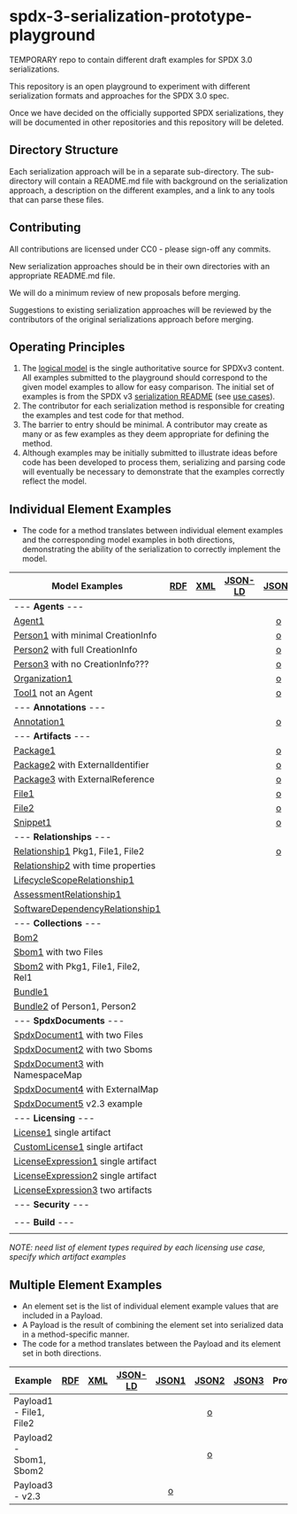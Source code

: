 # spdx-3-serialization-prototype-playground
TEMPORARY repo to contain different draft examples for SPDX 3.0 serializations.

This repository is an open playground to experiment with different serialization formats and approaches for the SPDX 3.0 spec.

Once we have decided on the officially supported SPDX serializations, they will be documented in other repositories and this repository will be deleted.

## Directory Structure
Each serialization approach will be in a separate sub-directory.
The sub-directory will contain a README.md file with background on the serialization approach, a description on the different examples, and a link to any tools that can parse these files.

## Contributing
All contributions are licensed under CC0 - please sign-off any commits.

New serialization approaches should be in their own directories with an appropriate README.md file.

We will do a minimum review of new proposals before merging.

Suggestions to existing serialization approaches will be reviewed by the contributors of the original serializations approach before merging.

## Operating Principles
1. The [logical model](https://github.com/spdx/spdx-3-model/tree/main/model) is the single authoritative source for SPDXv3 content.
All examples submitted to the playground should correspond to the given model examples to allow for easy comparison.
The initial set of examples is from the SPDX v3 [serialization README](https://github.com/spdx/spdx-3-model/blob/main/serialization/README.md)
   (see [use cases](use_cases.md)).
2. The contributor for each serialization method is responsible for creating the examples and test code for that method.
3. The barrier to entry should be minimal. A contributor may create as many or as few examples as they deem appropriate for defining the method.
4. Although examples may be initially submitted to illustrate ideas before code has been developed to process them, serializing and parsing
code will eventually be necessary to demonstrate that the examples correctly reflect the model.

## Individual Element Examples
* The code for a method translates between individual element examples and the corresponding model examples in both directions,
demonstrating the ability of the serialization to correctly implement the model.

| Model Examples                                                 | [RDF](rdf/README.md) | [XML](xml/README.md) | [JSON-LD](jsonld/README.md) |        [JSON1](json1/README.md)        |        [JSON2](json2/README.md)         | [JSON3](json3/README.md) | Protobuf | CBOR | YAML | [Text1](text1/README.md) |
|----------------------------------------------------------------|:--------------------:|----------------------|-----------------------------|:--------------------------------------:|:---------------------------------------:|--------------------------|----------|:----:|------|:------------------------:|
| --- **Agents** ---                                             |                      |                      |                             |                                        |                                         |                          |          |      |      |                          |
| [Agent1](ex/agent.md)                                          |                      |                      |                             |    [o](json1/examples/agent1.json)     |     [o](json2/examples/agent1.json)     |                          |          |      |      |                          |
| [Person1](ex/person1.md) with minimal CreationInfo             |                      |                      |                             |    [o](json1/examples/person1.json)    |    [o](json2/examples/person1.json)     |                          |          |      |      |                          |
| [Person2](ex/person2.md) with full CreationInfo                |                      |                      |                             |    [o](json1/examples/person2.json)    |    [o](json2/examples/person2.json)     |                          |          |      |      |                          |
| [Person3](ex/person3.md) with no CreationInfo???               |                      |                      |                             |    [o](json1/examples/person3.json)    |    [o](json2/examples/person3.json)     |                          |          |      |      |                          |
| [Organization1](ex/organization1.md)                           |                      |                      |                             |     [o](json1/examples/org1.json)      |      [o](json2/examples/org1.json)      |                          |          |      |      |                          |
| [Tool1](ex/tool1.md) not an Agent                              |                      |                      |                             |     [o](json2/examples/tool1.json)     |     [o](json2/examples/tool1.json)      |                          |          |      |      |                          |
| --- **Annotations** ---                                        |                      |                      |                             |                                        |                                         |                          |          |      |      |                          |
| [Annotation1](ex/annotation1.md)                               |                      |                      |                             |  [o](json1/examples/annotation1.json)  |  [o](json2/examples/annotation1.json)   |                          |          |      |      |                          |
| --- **Artifacts** ---                                          |                      |                      |                             |                                        |                                         |                          |          |      |      |                          |
| [Package1](ex/package1.md)                                     |                      |                      |                             |   [o](json1/examples/package1.json)    |    [o](json2/examples/package1.json)    |                          |          |      |      |                          |
| [Package2](ex/package2.md) with ExternalIdentifier             |                      |                      |                             |   [o](json1/examples/package2.json)    |                                         |                          |          |      |      |                          |
| [Package3](ex/package3.md) with ExternalReference              |                      |                      |                             |   [o](json1/examples/package3.json)    |                                         |                          |          |      |      |                          |
| [File1](ex/file1.md)                                           |                      |                      |                             |     [o](json1/examples/file1.json)     |     [o](json2/examples/file1.json)      |                          |          |      |      |                          |
| [File2](ex/file2.md)                                           |                      |                      |                             |     [o](json1/examples/file2.json)     |     [o](json2/examples/file2.json)      |                          |          |      |      |                          |
| [Snippet1](ex/snippet1.md)                                     |                      |                      |                             |   [o](json1/examples/snippet1.json)    |                                         |                          |          |      |      |                          |
| --- **Relationships** ---                                      |                      |                      |                             |                                        |                                         |                          |          |      |      |                          |
| [Relationship1](ex/relationship1.md) Pkg1, File1, File2        |                      |                      |                             | [o](json1/examples/relationship1.json) |                                         |                          |          |      |      |                          |
| [Relationship2](ex/relationship2.md) with time properties      |                      |                      |                             |                                        |                                         |                          |          |      |      |                          |
| [LifecycleScopeRelationship1](ex/lcsrelationship1.md)          |                      |                      |                             |                                        |                                         |                          |          |      |      |                          |
| [AssessmentRelationship1](ex/assessmentrelationship1.md)       |                      |                      |                             |                                        |                                         |                          |          |      |      |                          |
| [SoftwareDependencyRelationship1](ex/swdeprelationshpi.md)     |                      |                      |                             |                                        |                                         |                          |          |      |      |                          |
| --- **Collections** ---                                        |                      |                      |                             |                                        |                                         |                          |          |      |      |                          |
| [Bom2](ex/bom1.md)                                             |                      |                      |                             |                                        |                                         |                          |          |      |      |                          |
| [Sbom1](ex/sbom1.md) with two Files                            |                      |                      |                             |                                        |                                         |                          |          |      |      |                          |
| [Sbom2](ex/sbom2.md) with Pkg1, File1, File2, Rel1             |                      |                      |                             |                                        |     [o](json2/examples/sbom1.json)      |                          |          |      |      |                          |                           |                      |                      |                             |                                        |     [o](json2/examples/sbom1.json)      |                          |          |      |      |                          |
| [Bundle1](ex/bundle1.md)                                       |                      |                      |                             |                                        |                                         |                          |          |      |      |                          |
| [Bundle2](ex/bundle2.md) of Person1, Person2                   |                      |                      |                             |                                        |                                         |                          |          |      |      |                          |
| --- **SpdxDocuments** ---                                      |                      |                      |                             |                                        |                                         |                          |          |      |      |                          |
| [SpdxDocument1](ex/spdxdocument1.md) with two Files            |                      |                      |                             |                                        | [o](json2/examples/spdx_document1.json) |                          |          |      |      |                          |
| [SpdxDocument2](ex/spdxdocument2.md) with two Sboms            |                      |                      |                             |                                        | [o](json2/examples/spdx_document2.json) |                          |          |      |      |                          |
| [SpdxDocument3](ex/spdxdocument3.md) with NamespaceMap         |                      |                      |                             |                                        |                                         |                          |          |      |      |                          |
| [SpdxDocument4](ex/spdxdocument4.md) with ExternalMap          |                      |                      |                             |                                        |                                         |                          |          |      |      |                          |
| [SpdxDocument5](ex/spdxdocument5.md) v2.3 example              |                      |                      |                             |                                        | [o](json2/examples/spdx_document3.json) |                          |          |      |      |                          |
| --- **Licensing** ---                                          |                      |                      |                             |                                        |                                         |                          |          |      |      |                          |
| [License1](ex/license1.md) single artifact                     |                      |                      |                             |                                        |                                         |                          |          |      |      |                          |
| [CustomLicense1](ex/customlicense1.md) single artifact         |                      |                      |                             |                                        |                                         |                          |          |      |      |                          |
| [LicenseExpression1](ex/licenseexpression1.md) single artifact |                      |                      |                             |                                        |                                         |                          |          |      |      |                          |
| [LicenseExpression2](ex/licenseexpression2.md) single artifact |                      |                      |                             |                                        |                                         |                          |          |      |      |                          |
| [LicenseExpression3](ex/licenseexpression3.md) two artifacts   |                      |                      |                             |                                        |                                         |                          |          |      |      |                          |
| --- **Security** ---                                           |                      |                      |                             |                                        |                                         |                          |          |      |      |                          |
|                                                                |                      |                      |                             |                                        |                                         |                          |          |      |      |                          |
| --- **Build** ---                                              |                      |                      |                             |                                        |                                         |                          |          |      |      |                          |
|                                                                |                      |                      |                             |                                        |                                         |                          |          |      |      |                          |

*NOTE: need list of element types required by each licensing use case, specify which artifact examples*

## Multiple Element Examples
* An element set is the list of individual element example values that are included in a Payload.  
* A Payload is the result of combining the element set into serialized data in a method-specific manner.
* The code for a method translates between the Payload and its element set in both directions. 

| Example                 | [RDF](rdf/README.md) | [XML](xml/README.md) | [JSON-LD](jsonld/README.md) |       [JSON1](json_ld/README.md)       |        [JSON2](json1/README.md)        | [JSON3](json2/README.md) | Protobuf | CBOR | YAML | [Text1](text1/README.md) |
|-------------------------|:--------------------:|----------------------|-----------------------------|:--------------------------------------:|:--------------------------------------:|--------------------------|----------|:----:|------|:------------------------:|
| Payload1 - File1, File2 |                      |                      |                             |                                        | [o](json2/examples/spdx_payload1.json) |                          |          |      |      |                          |
| Payload2 - Sbom1, Sbom2 |                      |                      |                             |                                        | [o](json2/examples/spdx_payload2.json) |                          |          |      |      |                          |
| Payload3 - v2.3         |                      |                      |                             | [o](json1/examples/spdx_payload3.json) |                                        |                          |          |      |      |                          |

